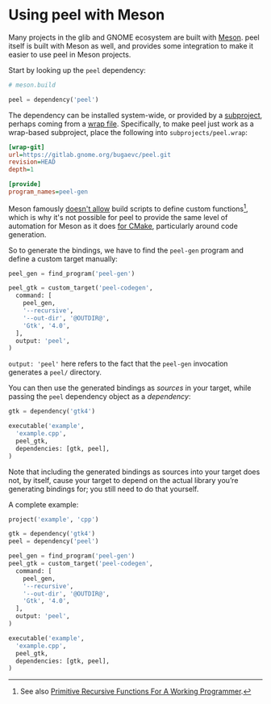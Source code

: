 # Using peel with Meson

Many projects in the glib and GNOME ecosystem are built with [Meson]. peel
itself is built with Meson as well, and provides some integration to make it
easier to use peel in Meson projects.

Start by looking up the `peel` dependency:

```python
# meson.build

peel = dependency('peel')
```

The dependency can be installed system-wide, or provided by a [subproject],
perhaps coming from a [wrap file]. Specifically, to make peel just work as a
wrap-based subproject, place the following into `subprojects/peel.wrap`:

```ini
[wrap-git]
url=https://gitlab.gnome.org/bugaevc/peel.git
revision=HEAD
depth=1

[provide]
program_names=peel-gen
```

Meson famously [doesn't allow][meson-user-defined-functions] build scripts to
define custom functions[^matklad], which is why it's not possible for peel to
provide the same level of automation for Meson as it does
[for CMake](using-peel-with-cmake.md), particularly around code generation.

So to generate the bindings, we have to find the `peel-gen` program and define
a custom target manually:

```python
peel_gen = find_program('peel-gen')

peel_gtk = custom_target('peel-codegen',
  command: [
    peel_gen,
    '--recursive',
    '--out-dir', '@OUTDIR@',
    'Gtk', '4.0',
  ],
  output: 'peel',
)
```

`output: 'peel'` here refers to the fact that the `peel-gen` invocation
generates a `peel/` directory.

You can then use the generated bindings as _sources_ in your target, while
passing the `peel` dependency object as a _dependency_:

```python
gtk = dependency('gtk4')

executable('example',
  'example.cpp',
  peel_gtk,
  dependencies: [gtk, peel],
)
```

Note that including the generated bindings as sources into your target does
not, by itself, cause your target to depend on the actual library you’re
generating bindings for; you still need to do that yourself.

A complete example:

```python
project('example', 'cpp')

gtk = dependency('gtk4')
peel = dependency('peel')

peel_gen = find_program('peel-gen')
peel_gtk = custom_target('peel-codegen',
  command: [
    peel_gen,
    '--recursive',
    '--out-dir', '@OUTDIR@',
    'Gtk', '4.0',
  ],
  output: 'peel',
)

executable('example',
  'example.cpp',
  peel_gtk,
  dependencies: [gtk, peel],
)
```

[^matklad]: See also [Primitive Recursive Functions For A Working Programmer].

[Meson]: https://mesonbuild.com/
[subproject]: https://mesonbuild.com/Subprojects.html
[wrap file]: https://mesonbuild.com/Wrap-dependency-system-manual.html
[meson-user-defined-functions]: https://mesonbuild.com/FAQ.html#why-doesnt-meson-have-user-defined-functionsmacros
[Primitive Recursive Functions For A Working Programmer]: https://matklad.github.io/2024/08/01/primitive-recursive-functions.html

